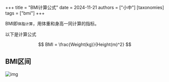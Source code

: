 +++
title = "BMI计算公式"
date = 2024-11-21
authors = ["小中"]
[taxonomies]
tags = ["bmi"]
+++

BMI即`体脂计算`，用体重和身高一同计算的指标。

以下是计算公式

$$ 
BMI = \frac{Weight(kg)}{Height(m)^2}
$$

## BMI区间

![img](https://linxz-aliyun.oss-cn-shenzhen.aliyuncs.com/images/202411221549876.png)